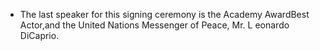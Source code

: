 - The last speaker for this signing ceremony is the Academy AwardBest Actor,and the United Nations Messenger of Peace, Mr. L eonardo DiCaprio.